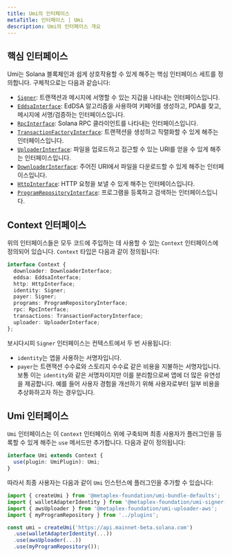```yaml
---
title: Umi의 인터페이스
metaTitle: 인터페이스 | Umi
description: Umi의 인터페이스 개요
---
```

## 핵심 인터페이스

Umi는 Solana 블록체인과 쉽게 상호작용할 수 있게 해주는 핵심 인터페이스 세트를 정의합니다. 구체적으로는 다음과 같습니다:
- [`Signer`](https://umi.typedoc.metaplex.com/interfaces/umi.Signer.html): 트랜잭션과 메시지에 서명할 수 있는 지갑을 나타내는 인터페이스입니다.
- [`EddsaInterface`](https://umi.typedoc.metaplex.com/interfaces/umi.EddsaInterface.html): EdDSA 알고리즘을 사용하여 키페어를 생성하고, PDA를 찾고, 메시지에 서명/검증하는 인터페이스입니다.
- [`RpcInterface`](https://umi.typedoc.metaplex.com/interfaces/umi.RpcInterface.html): Solana RPC 클라이언트를 나타내는 인터페이스입니다.
- [`TransactionFactoryInterface`](https://umi.typedoc.metaplex.com/interfaces/umi.TransactionFactoryInterface.html): 트랜잭션을 생성하고 직렬화할 수 있게 해주는 인터페이스입니다.
- [`UploaderInterface`](https://umi.typedoc.metaplex.com/interfaces/umi.UploaderInterface.html): 파일을 업로드하고 접근할 수 있는 URI를 얻을 수 있게 해주는 인터페이스입니다.
- [`DownloaderInterface`](https://umi.typedoc.metaplex.com/interfaces/umi.DownloaderInterface.html): 주어진 URI에서 파일을 다운로드할 수 있게 해주는 인터페이스입니다.
- [`HttpInterface`](https://umi.typedoc.metaplex.com/interfaces/umi.HttpInterface.html): HTTP 요청을 보낼 수 있게 해주는 인터페이스입니다.
- [`ProgramRepositoryInterface`](https://umi.typedoc.metaplex.com/interfaces/umi.ProgramRepositoryInterface.html): 프로그램을 등록하고 검색하는 인터페이스입니다.

## Context 인터페이스

위의 인터페이스들은 모두 코드에 주입하는 데 사용할 수 있는 `Context` 인터페이스에 정의되어 있습니다. `Context` 타입은 다음과 같이 정의됩니다:

```ts
interface Context {
  downloader: DownloaderInterface;
  eddsa: EddsaInterface;
  http: HttpInterface;
  identity: Signer;
  payer: Signer;
  programs: ProgramRepositoryInterface;
  rpc: RpcInterface;
  transactions: TransactionFactoryInterface;
  uploader: UploaderInterface;
};
```

보시다시피 `Signer` 인터페이스는 컨텍스트에서 두 번 사용됩니다:
- `identity`는 앱을 사용하는 서명자입니다.
- `payer`는 트랜잭션 수수료와 스토리지 수수료 같은 비용을 지불하는 서명자입니다. 보통 이는 `identity`와 같은 서명자이지만 이를 분리함으로써 앱에 더 많은 유연성을 제공합니다. 예를 들어 사용자 경험을 개선하기 위해 사용자로부터 일부 비용을 추상화하고자 하는 경우입니다.

## Umi 인터페이스

`Umi` 인터페이스는 이 `Context` 인터페이스 위에 구축되며 최종 사용자가 플러그인을 등록할 수 있게 해주는 `use` 메서드만 추가합니다. 다음과 같이 정의됩니다:

```ts
interface Umi extends Context {
  use(plugin: UmiPlugin): Umi;
}
```

따라서 최종 사용자는 다음과 같이 `Umi` 인스턴스에 플러그인을 추가할 수 있습니다:

```ts
import { createUmi } from '@metaplex-foundation/umi-bundle-defaults';
import { walletAdapterIdentity } from '@metaplex-foundation/umi-signer-wallet-adapters';
import { awsUploader } from '@metaplex-foundation/umi-uploader-aws';
import { myProgramRepository } from '../plugins';

const umi = createUmi('https://api.mainnet-beta.solana.com')
  .use(walletAdapterIdentity(...))
  .use(awsUploader(...))
  .use(myProgramRepository());
```